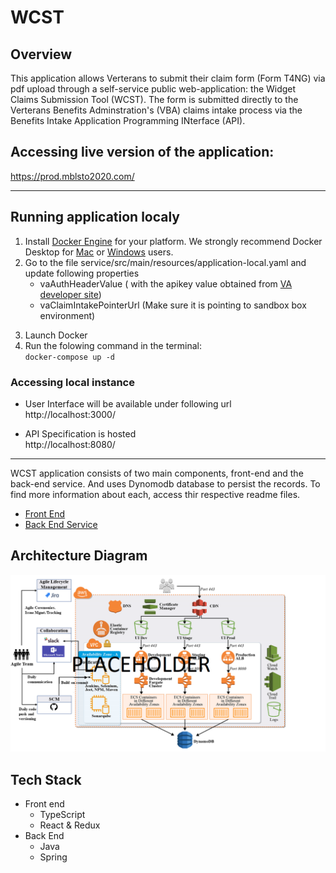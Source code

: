 # WCST

## Overview
This application allows Verterans to submit their claim form (Form T4NG) via pdf upload through a self-service public web-application: the Widget Claims Submission Tool (WCST). 
The form is submitted directly to the Verterans Benefits Adminstration's (VBA) claims intake process via the Benefits Intake Application Programming INterface (API).


## Accessing live version of the application:  
https://prod.mblsto2020.com/


---

## Running application localy

1. Install [Docker Engine](https://docs.docker.com/engine/install/) for your platform. We strongly recommend Docker Desktop for [Mac](https://docs.docker.com/engine/install/) or [Windows](https://docs.docker.com/docker-for-windows/install/) users.
2. Go to the file service/src/main/resources/application-local.yaml and update following properties
   - vaAuthHeaderValue ( with the apikey value obtained from [VA developer site](https://developer.va.gov/apply))
   - vaClaimIntakePointerUrl (Make sure it is pointing to sandbox box environment)
3) Launch Docker
4) Run the folowing command in the terminal:   
     `docker-compose up -d`

### Accessing local instance

* User Interface will be available under following url  
http://localhost:3000/

* API Specification is hosted   
http://localhost:8080/


---

WCST application consists of two main components, front-end and the back-end service. And uses Dynomodb database to persist the records.
To find more information about each, access thir respective readme files.
* [Front End](ui/README.md)
* [Back End Service](service/README.md)

## Architecture Diagram
![Architecture](assets/Architecture_Tools.png)

## Tech Stack
* Front end
  * TypeScript
  * React & Redux
* Back End 
  * Java 
  * Spring
